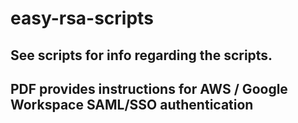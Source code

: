 # easy-rsa-scripts

## See scripts for info regarding the scripts.

## PDF provides instructions for AWS / Google Workspace SAML/SSO authentication
